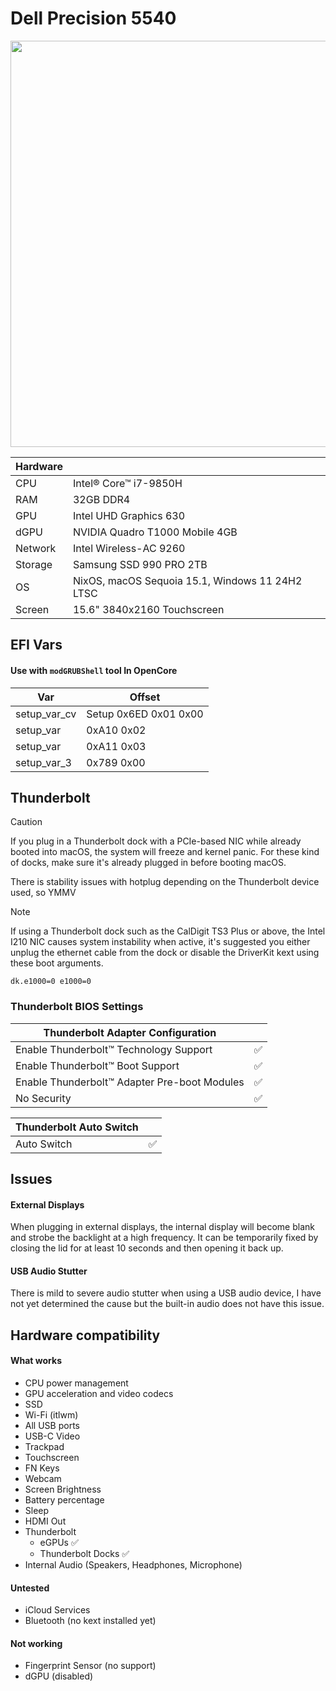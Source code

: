 # Dell Precision 5540
<img src="https://i.imgur.com/Uql3mVu.png" width="650">

| Hardware  | |
| ------------- | ------------- |
| CPU  | Intel® Core™ i7-9850H |
| RAM  | 32GB DDR4 |
| GPU  | Intel UHD Graphics 630  |
| dGPU  | NVIDIA Quadro T1000 Mobile 4GB  |
| Network  | Intel Wireless-AC 9260  |
| Storage  | Samsung SSD 990 PRO 2TB |
| OS  | NixOS, macOS Sequoia 15.1, Windows 11 24H2 LTSC |
| Screen  | 15.6" 3840x2160 Touchscreen  | 

## EFI Vars
#### Use with `modGRUBShell` tool In OpenCore
|  Var | Offset |
| ------------- | ------------- |
| setup_var_cv | Setup 0x6ED 0x01 0x00 |
| setup_var | 0xA10 0x02 |
| setup_var | 0xA11 0x03 |
| setup_var_3 | 0x789 0x00 |

## Thunderbolt
> [!CAUTION]
> If you plug in a Thunderbolt dock with a PCIe-based NIC while already booted into macOS, the system will freeze and kernel panic. For these kind of docks, make sure it's already plugged in before booting macOS.
> 
> There is stability issues with hotplug depending on the Thunderbolt device used, so YMMV

> [!NOTE]  
> If using a Thunderbolt dock such as the CalDigit TS3 Plus or above, the Intel I210 NIC causes system instability when active, it's suggested you either unplug the ethernet cable from the dock or disable the DriverKit kext using these boot arguments.
> 
> `dk.e1000=0 e1000=0`


### Thunderbolt BIOS Settings
|  Thunderbolt Adapter Configuration ||
| ------------- | ------------- |
| Enable Thunderbolt™ Technology Support | ✅ |
| Enable Thunderbolt™ Boot Support | ✅ |
| Enable Thunderbolt™ Adapter Pre-boot Modules | ✅ |
| No Security | ✅ |

|  Thunderbolt Auto Switch ||
| ------------- | ------------- |
| Auto Switch | ✅ |

## Issues
#### External Displays
When plugging in external displays, the internal display will become blank and strobe the backlight at a high frequency. It can be temporarily fixed by closing the lid for at least 10 seconds and then opening it back up.

#### USB Audio Stutter
There is mild to severe audio stutter when using a USB audio device, I have not yet determined the cause but the built-in audio does not have this issue.

## Hardware compatibility

#### What works
- CPU power management
- GPU acceleration and video codecs
- SSD
- Wi-Fi (itlwm)
- All USB ports
- USB-C Video
- Trackpad
- Touchscreen 
- FN Keys
- Webcam
- Screen Brightness
- Battery percentage
- Sleep
- HDMI Out
- Thunderbolt
  - eGPUs ✅
  - Thunderbolt Docks ✅
- Internal Audio (Speakers, Headphones, Microphone)

#### Untested
- iCloud Services
- Bluetooth (no kext installed yet)

#### Not working
- Fingerprint Sensor (no support)
- dGPU (disabled)
